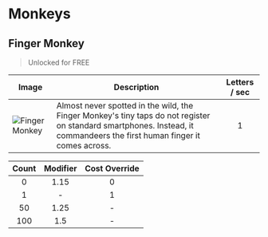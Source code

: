 # Monkeys

## Finger Monkey

> Unlocked for FREE

| Image | Description | Letters / sec |
| ----- | ----------- | :-----------: |
| ![Finger Monkey](https://raw.githubusercontent.com/Sidetalker/TapMonkeys/feature/monkeyScreen/TapMonkeys/TapMonkeys/Images/monkeyA%403x.jpg) | Almost never spotted in the wild, the Finger Monkey's tiny taps do not register on standard smartphones. Instead, it commandeers the first human finger it comes across. | 1 |

| Count | Modifier | Cost Override | 
| :---: | :------: | :-----------: |
| 0     | 1.15     | 0			   |
| 1     | -        | 1			   |
| 50    | 1.25     | -			   |
| 100   | 1.5      | -			   |